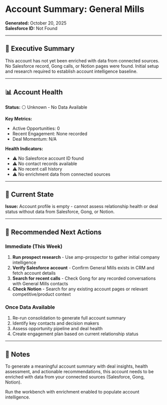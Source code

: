 # Account Summary: General Mills

**Generated:** October 20, 2025  
**Salesforce ID:** Not Found

---

## 🎯 Executive Summary

This account has not yet been enriched with data from connected sources. No Salesforce record, Gong calls, or Notion pages were found. Initial setup and research required to establish account intelligence baseline.

---

## 📊 Account Health

**Status:** ⚪ Unknown - No Data Available

**Key Metrics:**
- Active Opportunities: 0
- Recent Engagement: None recorded
- Deal Momentum: N/A

**Health Indicators:**
- ⚠️  No Salesforce account ID found
- ⚠️  No contact records available
- ⚠️  No recent call history
- ⚠️  No enrichment data from connected sources

---

## 🚨 Current State

**Issue:** Account profile is empty - cannot assess relationship health or deal status without data from Salesforce, Gong, or Notion.

---

## 🎯 Recommended Next Actions

### Immediate (This Week)
1. **Run prospect research** - Use amp-prospector to gather initial company intelligence
2. **Verify Salesforce account** - Confirm General Mills exists in CRM and fetch account details
3. **Search for recent calls** - Check Gong for any recorded conversations with General Mills contacts
4. **Check Notion** - Search for any existing account pages or relevant competitive/product context

### Once Data Available
1. Re-run consolidation to generate full account summary
2. Identify key contacts and decision makers
3. Assess opportunity pipeline and deal health
4. Create engagement plan based on current relationship status

---

## 📝 Notes

To generate a meaningful account summary with deal insights, health assessment, and actionable recommendations, this account needs to be enriched with data from your connected sources (Salesforce, Gong, Notion).

Run the workbench with enrichment enabled to populate account intelligence.